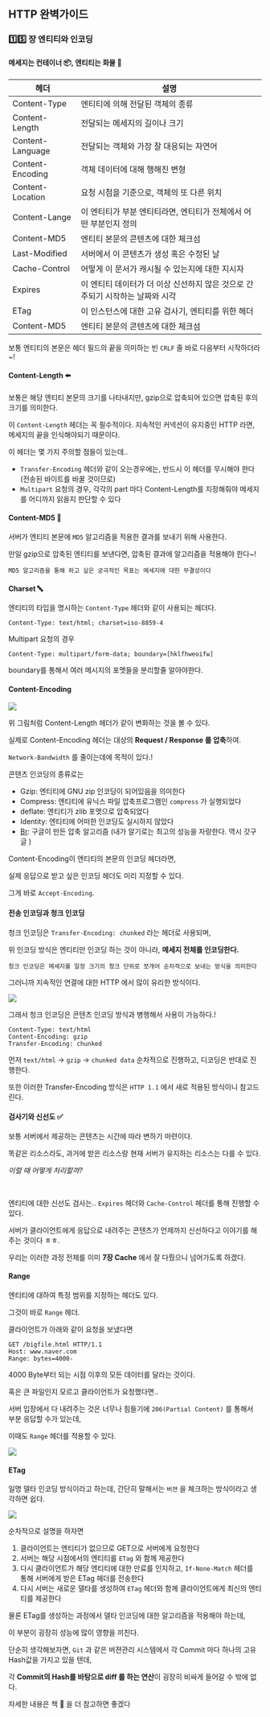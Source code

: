 ## HTTP 완벽가이드

### :one::five: 장 엔티티와 인코딩

#### 메세지는 컨테이너 :package:, 엔티티는 화물 :truck:

| 헤더             | 설명                                                         |
| ---------------- | ------------------------------------------------------------ |
| Content-Type     | 엔티티에 의해 전달된 객체의 종류                             |
| Content-Length   | 전달되는 메세지의 길이나 크기                                |
| Content-Language | 전달되는 객체와 가장 잘 대응되는 자연어                      |
| Content-Encoding | 객체 데이터에 대해 행해진 변형                               |
| Content-Location | 요청 시점을 기준으로, 객체의 또 다른 위치                    |
| Content-Lange    | 이 엔티티가 부분 엔티티라면, 엔티티가 전체에서 어떤 부분인지 정의 |
| Content-MD5      | 엔티티 본문의 콘텐츠에 대한 체크섬                           |
| Last-Modified    | 서버에서 이 콘텐츠가 생성 혹은 수정된 날                     |
| Cache-Control    | 어떻게 이 문서가 캐시될 수 있는지에 대한 지시자              |
| Expires          | 이 엔티티 데이터가 더 이상 신선하지 않은 것으로 간주되기 시작하는 날짜와 시각 |
| ETag             | 이 인스턴스에 대한 고유 검사기, 엔티티를 위한 헤더           |
| Content-MD5      | 엔티티 본문의 콘텐츠에 대한 체크섬                           |

보통 엔티티의 본문은 헤더 필드의 끝을 의미하는 빈 `CRLF` 줄 바로 다음부터 시작하더라~!  

#### Content-Length :arrow_left:

보통은 해당 엔티티 본문의 크기를 나타내지만, gzip으로 압축되어 있으면 압축된 후의 크기를 의미한다. 

이 `Content-Length` 헤더는 꼭 필수적이다. 지속적인 커넥션이 유지중인 HTTP 라면, 메세지의 끝을 인식해야되기 때문이다. 

이 헤더는 몇 가지 주의할 점들이 있는데..

* `Transfer-Encoding` 헤더와 같이 오는경우에는, 반드시 이 헤더를 무시해야 한다 (전송된 바이트를 바꿀 것이므로)
* `Multipart` 요청의 경우, 각각의 part 마다 Content-Length를 지정해줘야 메세지를 어디까지 읽을지 판단할 수 있다

#### Content-MD5 :key:

서버가 엔티티 본문에 `MD5` 알고리즘을 적용한 결과를 보내기 위해 사용한다. 

만일 gzip으로 압축된 엔티티를 보낸다면, 압축된 결과에 알고리즘을 적용해야 한다~!  

```text
MD5 알고리즘을 통해 하고 싶은 궁극적인 목표는 메세지에 대한 무결성이다 
```

#### Charset :abc: 

엔티티의 타입을 명시하는 `Content-Type` 헤더와 같이 사용되는 헤더다. 

```
Content-Type: text/html; charset=iso-8859-4
```

Multipart 요청의 경우

```text
Content-Type: multipart/form-data; boundary=[hklfhweoifw]
```

boundary를 통해서 여러 메시지의 포멧들을 분리할줄 알아야한다. 

#### Content-Encoding

<div>
  <img src="img/content_encoding.PNG" text-align="center"/>
</div>

위 그림처럼 Content-Length 헤더가 같이 변화하는 것을 볼 수 있다. 

실제로 Content-Encoding 헤더는 대상의 **Request / Response 를 압축**하여. 

`Network-Bandwidth` 를 줄이는데에 목적이 있다.!  

콘텐츠 인코딩의 종류로는

* Gzip: 엔티티에 GNU zip 인코딩이 되어있음을 의미한다
* Compress: 엔티티에 유닉스 파일 압축프로그램인 `compress` 가 실행되었다
* deflate: 엔티티가 zlib 포맷으로 압축되었다
* Identity: 엔티티에 어떠한 인코딩도 실시하지 않았다
* [Br](https://brotli.org/): 구글이 만든 압축 알고리즘 (내가 알기로는 최고의 성능을 자랑한다. 역시 갓구글 )

Content-Encoding이 엔티티의 본문의 인코딩 헤더라면,  

실제 응답으로 받고 싶은 인코딩 헤더도 미리 지정할 수 있다. 

그게 바로 `Accept-Encoding`. 

#### 전송 인코딩과 청크 인코딩

청크 인코딩은 `Transfer-Encoding: chunked` 라는 헤더로 사용되며,  

위 인코딩 방식은 엔티티만 인코딩 하는 것이 아니라, **메세지 전체를 인코딩한다.** 

```text
청크 인코딩은 메세지를 일정 크기의 청크 단위로 쪼개어 순차적으로 보내는 방식을 의미한다
```

그러니까 지속적인 연결에 대한 HTTP 에서 많이 유리한 방식이다. 

<div>
  <img src="img/chunked_encoding.PNG" text-align="center" />
</div>



그래서 청크 인코딩은 콘텐츠 인코딩 방식과 병행해서 사용이 가능하다.!

```text
Content-Type: text/html
Content-Encoding: gzip
Transfer-Encoding: chunked
```

먼저 `text/html` -> `gzip` -> `chunked data` 순차적으로 진행하고, 디코딩은 반대로 진행한다. 

또한 이러한 Transfer-Encoding 방식은 `HTTP 1.1` 에서 새로 적용된 방식이니 참고드린다. 

#### 검사기와 신선도 :white_check_mark:

보통 서버에서 제공하는 콘텐츠는 시간에 따라 변하기 마련이다. 

똑같은 리소스라도, 과거에 받은 리소스랑 현재 서버가 유지하는 리소스는 다를 수 있다. 

*이럴 때 어떻게 처리할까?*  

<br>

엔티티에 대한 신선도 검사는.. `Expires` 헤더와 `Cache-Control` 헤더를 통해 진행할 수 있다. 

서버가 클라이언트에게 응답으로 내려주는 콘텐츠가 언제까지 신선하다고 이야기를 해주는 것이다 ㅎㅎ. 

우리는 이러한 과정 전체를 이미 **7장 Cache** 에서 잘 다뤘으니 넘어가도록 하겠다. 

#### Range

엔티티에 대하여 특정 범위를 지정하는 헤더도 있다. 

그것이 바로 `Range` 헤더. 

클라이언트가 아래와 같이 요청을 보냈다면

```text
GET /bigfile.html HTTP/1.1
Host: www.naver.com
Range: bytes=4000-
```

4000 Byte부터 되는 시점 이후의 모든 데이터를 달라는 것이다. 

혹은 큰 파일인지 모르고 클라이언트가 요청했다면..

서버 입장에서 다 내려주는 것은 너무나 힘들기에 `206(Partial Content)` 를 통해서 부분 응답할 수가 있는데,  

이때도 `Range` 헤더를 적용할 수 있다. 

<div>
  <img src="img/range.PNG" text-align="center" />
</div>



#### ETag

일명 델타 인코딩 방식이라고 하는데, 간단히 말해서는 `버젼` 을 체크하는 방식이라고 생각하면 쉽다. 

<div>
  <img src="img/ETag.PNG" text-align="center" />
</div>

순차적으로 설명을 하자면

1. 클라이언트는 엔티티가 없으므로 GET으로 서버에게 요청한다
2. 서버는 해당 시점에서의 엔티티를 `ETag` 와 함께 제공한다
3. 다시 클라이언트가 해당 엔티티에 대한 만료를 인지하고, `If-None-Match` 헤더를 통해 서버에게 받은 ETag 헤더를 전송한다
4. 다시 서버는 새로운 델타를 생성하여 `ETag` 헤더와 함께 클라이언트에게 최신의 엔티티를 제공한다

물론 ETag를 생성하는 과정에서 델타 인코딩에 대한 알고리즘을 적용해야 하는데,  

이 부분이 굉장히 성능에 많이 영향을 끼친다. 

단순히 생각해보자면, `Git` 과 같은 버젼관리 시스템에서 각 Commit 마다 하나의 고유 Hash값을 가지고 있을 텐데,  

각 **Commit의 Hash를 바탕으로 diff 를 하는 연산**이 굉장히 비싸게 들어갈 수 밖에 없다. 

자세한 내용은 책 :book: 을 더 참고하면 좋겠다 

